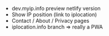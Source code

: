 - dev.myip.info preview netlify version
- Show IP position (link to iplocation)
- Contact / About / Privacy pages
- iplocation.info branch => really a PWA
